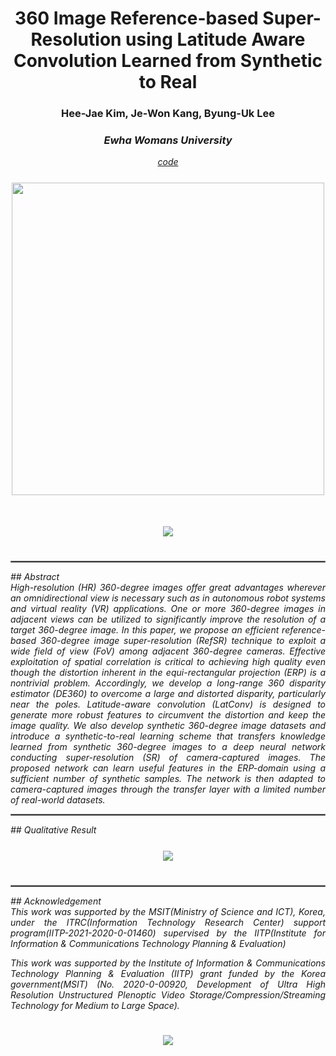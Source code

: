# <center>360 Image Reference-based Super-Resolution using Latitude Aware Convolution Learned from Synthetic to Real
  
### <center>Hee-Jae Kim, Je-Won Kang, Byung-Uk Lee
### <center><i>Ewha Womans University 
  
<center><a href="https://github.com/iamheejae/Lat360">code</a></center>  
    
  
<center><img src="https://user-images.githubusercontent.com/42056469/141900193-de252325-673c-4797-9f1c-ebbcc11666a0.png" width="500" vspace="25px"></center>
    
    
<center><img src="https://user-images.githubusercontent.com/42056469/141826157-30379a39-4bcd-4789-835c-5bfdcbc5fde4.png" vspace="25px"></center>
  
<hr style="border: solid 1px gray;">
## Abstract
<div style="text-align:justify">
High-resolution (HR) 360-degree images offer great advantages wherever an omnidirectional view is necessary such as in autonomous robot systems and virtual reality (VR) applications. One or more 360-degree images in adjacent views can be utilized to significantly improve the resolution of a target 360-degree image. In this paper, we propose an efficient reference-based 360-degree image super-resolution (RefSR) technique to exploit a wide field of view (FoV) among adjacent 360-degree cameras. Effective exploitation of spatial correlation is critical to achieving high quality even though the distortion inherent in the equi-rectangular projection (ERP) is a nontrivial problem. Accordingly, we develop a long-range 360 disparity estimator (DE360) to overcome a large and distorted disparity, particularly near the poles. Latitude-aware convolution (LatConv) is designed to generate more robust features to circumvent the distortion and keep the image quality. We also develop synthetic 360-degree image datasets and introduce a synthetic-to-real learning scheme that transfers knowledge learned from synthetic 360-degree images to a deep neural network conducting super-resolution (SR) of camera-captured images. The proposed network can learn useful features in the ERP-domain using a sufficient number of synthetic samples. The network is then adapted to camera-captured images through the transfer layer with a limited number of real-world datasets.
</div>

<hr style="border: solid 1px gray;">
## Qualitative Result

<center><img src="https://user-images.githubusercontent.com/42056469/141894670-9c616724-0ba8-48b2-bb23-6d02dd053555.png" vspace="25px"></center>

<hr style="border: solid 1px gray;">  
## Acknowledgement
<div style="text-align:justify">  
This work was supported by the MSIT(Ministry of Science and ICT), Korea, under the ITRC(Information Technology Research Center) support program(IITP-2021-2020-0-01460) supervised by the IITP(Institute for Information & Communications Technology Planning & Evaluation)

This work was supported by the Institute of Information & Communications Technology Planning & Evaluation (IITP) grant funded by the Korea government(MSIT) (No. 2020-0-00920, Development of Ultra High Resolution Unstructured Plenoptic Video Storage/Compression/Streaming Technology for Medium to Large Space). 
</div>

<center><img src="https://user-images.githubusercontent.com/42056469/141919797-a847b341-d8ab-42ca-ae80-62be1c041b4e.png" vspace="25px"></center>
  
